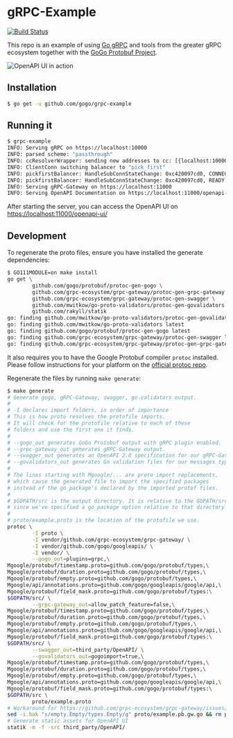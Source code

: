 # gRPC-Example
[![Build Status](https://travis-ci.org/gogo/grpc-example.svg?branch=master)](https://travis-ci.org/gogo/grpc-example)

This repo is an example of using [Go gRPC](https://github.com/grpc/grpc-go)
and tools from the greater gRPC ecosystem together with  the
[GoGo Protobuf Project](https://github.com/gogo/protobuf).

![OpenAPI UI in action](./swagger.png)

## Installation

```bash
$ go get -u github.com/gogo/grpc-example
```

## Running it

```bash
$ grpc-example
INFO: Serving gRPC on https://localhost:10000
INFO: parsed scheme: "passthrough"
INFO: ccResolverWrapper: sending new addresses to cc: [{localhost:10000 0  <nil>}]
INFO: ClientConn switching balancer to "pick_first"
INFO: pickfirstBalancer: HandleSubConnStateChange: 0xc420097cd0, CONNECTING
INFO: pickfirstBalancer: HandleSubConnStateChange: 0xc420097cd0, READY
INFO: Serving gRPC-Gateway on https://localhost:11000
INFO: Serving OpenAPI Documentation on https://localhost:11000/openapi-ui/
```

After starting the server, you can access the OpenAPI UI on
[https://localhost:11000/openapi-ui/](https://localhost:11000/openapi-ui/)

## Development

To regenerate the proto files, ensure you have installed the generate dependencies:

```bash
$ GO111MODULE=on make install
go get \
        github.com/gogo/protobuf/protoc-gen-gogo \
        github.com/grpc-ecosystem/grpc-gateway/protoc-gen-grpc-gateway \
        github.com/grpc-ecosystem/grpc-gateway/protoc-gen-swagger \
        github.com/mwitkow/go-proto-validators/protoc-gen-govalidators \
        github.com/rakyll/statik
go: finding github.com/mwitkow/go-proto-validators/protoc-gen-govalidators latest
go: finding github.com/mwitkow/go-proto-validators latest
go: finding github.com/gogo/protobuf/protoc-gen-gogo latest
go: finding github.com/grpc-ecosystem/grpc-gateway/protoc-gen-swagger latest
go: finding github.com/grpc-ecosystem/grpc-gateway/protoc-gen-grpc-gateway latest
```

It also requires you to have the Google Protobuf compiler `protoc` installed.
Please follow instructions for your platform on the
[official protoc repo](https://github.com/google/protobuf#protocol-compiler-installation).

Regenerate the files by running `make generate`:

```bash
$ make generate
# Generate gogo, gRPC-Gateway, swagger, go-validators output.
#
# -I declares import folders, in order of importance
# This is how proto resolves the protofile imports.
# It will check for the protofile relative to each of these
# folders and use the first one it finds.
#
# --gogo_out generates GoGo Protobuf output with gRPC plugin enabled.
# --grpc-gateway_out generates gRPC-Gateway output.
# --swagger_out generates an OpenAPI 2.0 specification for our gRPC-Gateway endpoints.
# --govalidators_out generates Go validation files for our messages types, if specified.
#
# The lines starting with Mgoogle/... are proto import replacements,
# which cause the generated file to import the specified packages
# instead of the go_package's declared by the imported protof files.
#
# $GOPATH/src is the output directory. It is relative to the GOPATH/src directory
# since we've specified a go_package option relative to that directory.
#
# proto/example.proto is the location of the protofile we use.
protoc \
        -I proto \
        -I vendor/github.com/grpc-ecosystem/grpc-gateway/ \
        -I vendor/github.com/gogo/googleapis/ \
        -I vendor/ \
        --gogo_out=plugins=grpc,\
Mgoogle/protobuf/timestamp.proto=github.com/gogo/protobuf/types,\
Mgoogle/protobuf/duration.proto=github.com/gogo/protobuf/types,\
Mgoogle/protobuf/empty.proto=github.com/gogo/protobuf/types,\
Mgoogle/api/annotations.proto=github.com/gogo/googleapis/google/api,\
Mgoogle/protobuf/field_mask.proto=github.com/gogo/protobuf/types:\
$GOPATH/src/ \
        --grpc-gateway_out=allow_patch_feature=false,\
Mgoogle/protobuf/timestamp.proto=github.com/gogo/protobuf/types,\
Mgoogle/protobuf/duration.proto=github.com/gogo/protobuf/types,\
Mgoogle/protobuf/empty.proto=github.com/gogo/protobuf/types,\
Mgoogle/api/annotations.proto=github.com/gogo/googleapis/google/api,\
Mgoogle/protobuf/field_mask.proto=github.com/gogo/protobuf/types:\
$GOPATH/src/ \
        --swagger_out=third_party/OpenAPI/ \
        --govalidators_out=gogoimport=true,\
Mgoogle/protobuf/timestamp.proto=github.com/gogo/protobuf/types,\
Mgoogle/protobuf/duration.proto=github.com/gogo/protobuf/types,\
Mgoogle/protobuf/empty.proto=github.com/gogo/protobuf/types,\
Mgoogle/api/annotations.proto=github.com/gogo/googleapis/google/api,\
Mgoogle/protobuf/field_mask.proto=github.com/gogo/protobuf/types:\
$GOPATH/src \
        proto/example.proto
# Workaround for https://github.com/grpc-ecosystem/grpc-gateway/issues/229.
sed -i.bak "s/empty.Empty/types.Empty/g" proto/example.pb.gw.go && rm proto/example.pb.gw.go.bak
# Generate static assets for OpenAPI UI
statik -m -f -src third_party/OpenAPI/
```
